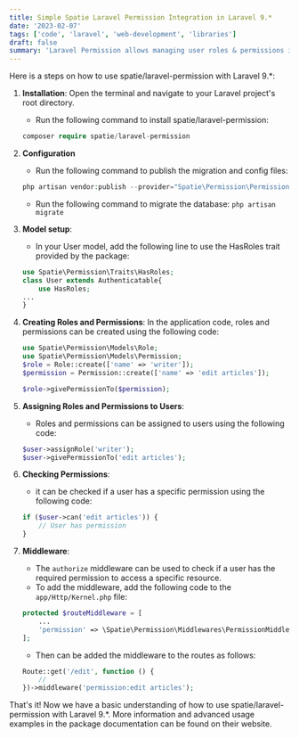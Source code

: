 ```yaml
---
title: Simple Spatie Laravel Permission Integration in Laravel 9.*
date: '2023-02-07'
tags: ['code', 'laravel', 'web-development', 'libraries']
draft: false
summary: 'Laravel Permission allows managing user roles & permissions in Laravel by defining roles and permissions, assigning them to users, and checking them before performing actions.'
---
```


Here is a steps on how to use spatie/laravel-permission with Laravel 9.\*:

1. **Installation**:
   Open the terminal and navigate to your Laravel project's root directory.

   - Run the following command to install spatie/laravel-permission:

   ```php
   composer require spatie/laravel-permission
   ```

2. **Configuration**

   - Run the following command to publish the migration and config files:

   ```php
   php artisan vendor:publish --provider="Spatie\Permission\PermissionServiceProvider"
   ```

   - Run the following command to migrate the database: `php artisan migrate`

3. **Model setup**:

   - In your User model, add the following line to use the HasRoles trait provided by the package:

   ```php
   use Spatie\Permission\Traits\HasRoles;
   class User extends Authenticatable{
       use HasRoles;
   ...
   }
   ```

4. **Creating Roles and Permissions**:
   In the application code, roles and permissions can be created using the following code:

   ```php
   use Spatie\Permission\Models\Role;
   use Spatie\Permission\Models\Permission;
   $role = Role::create(['name' => 'writer']);
   $permission = Permission::create(['name' => 'edit articles']);

   $role->givePermissionTo($permission);
   ```

5. **Assigning Roles and Permissions to Users**:

   - Roles and permissions can be assigned to users using the following code:

   ```php
   $user->assignRole('writer');
   $user->givePermissionTo('edit articles');
   ```

6. **Checking Permissions**:

   - it can be checked if a user has a specific permission using the following code:

   ```php
   if ($user->can('edit articles')) {
       // User has permission
   }
   ```

7. **Middleware**:
   - The `authorize` middleware can be used to check if a user has the required permission to access a specific resource.
   - To add the middleware, add the following code to the `app/Http/Kernel.php` file:
   ```php
   protected $routeMiddleware = [
       ...
       'permission' => \Spatie\Permission\Middlewares\PermissionMiddleware::class,
   ];
   ```
   - Then can be added the middleware to the routes as follows:
   ```php
   Route::get('/edit', function () {
       //
   })->middleware('permission:edit articles');
   ```

That's it! Now we have a basic understanding of how to use spatie/laravel-permission with Laravel 9.\*. More information and advanced usage examples in the package documentation can be found on their website.
